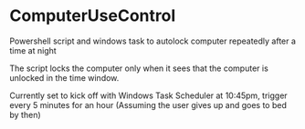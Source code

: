 # ComputerUseControl
Powershell script and windows task to autolock computer repeatedly after a time at night

The script locks the computer only when it sees that the computer is unlocked in the time window.

Currently set to kick off with Windows Task Scheduler at 10:45pm, trigger every 5 minutes for an hour (Assuming the user gives up and goes to bed by then)
